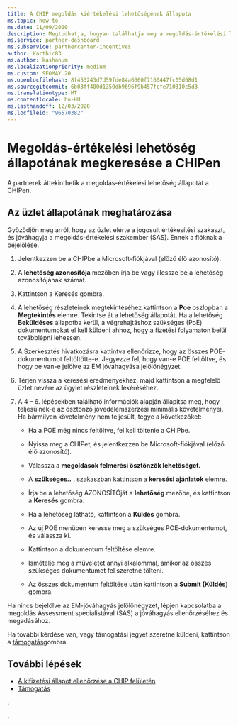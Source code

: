 ```yaml
---
title: A CHIP megoldás kiértékelési lehetőségének állapota
ms.topic: how-to
ms.date: 11/09/2020
description: Megtudhatja, hogyan találhatja meg a megoldás-értékelési lehetőség állapotát a Channel ösztönzők platformon (CHIP).
ms.service: partner-dashboard
ms.subservice: partnercenter-incentives
author: Karthic83
ms.author: kashanum
ms.localizationpriority: medium
ms.custom: SEOMAY.20
ms.openlocfilehash: 8f453243d7d59fde84a6660f7160447fc05d68d1
ms.sourcegitcommit: 6b03ff400d1350db9696f9b457fcfe710310c5d3
ms.translationtype: MT
ms.contentlocale: hu-HU
ms.lasthandoff: 12/03/2020
ms.locfileid: "96570382"
---
```

# <a name="find-your-solution-assessments-opportunity-status-on-chip"></a>Megoldás-értékelési lehetőség állapotának megkeresése a CHIPen

A partnerek áttekinthetik a megoldás-értékelési lehetőség állapotát a CHIPen.

## <a name="determine-the-status-of-your-deal"></a>Az üzlet állapotának meghatározása

Győződjön meg arról, hogy az üzlet elérte a jogosult értékesítési szakaszt, és jóváhagyja a megoldás-értékelési szakember (SAS). Ennek a fióknak a bejelölése.

1. Jelentkezzen be a CHIPbe a Microsoft-fiókjával (előző élő azonosító).
1. A **lehetőség azonosítója** mezőben írja be vagy illessze be a lehetőség azonosítójának számát.
3. Kattintson a Keresés gombra.

1. A lehetőség részleteinek megtekintéséhez kattintson a **Poe** oszlopban a **Megtekintés** elemre. Tekintse át a lehetőség állapotát. Ha a lehetőség **Beküldéses** állapotba kerül, a végrehajtáshoz szükséges (PoE) dokumentumokat el kell küldeni ahhoz, hogy a fizetési folyamaton belül továbblépni lehessen.
 
1. A Szerkesztés hivatkozásra kattintva ellenőrizze, hogy az összes POE-dokumentumot feltöltötte-e. Jegyezze fel, hogy van-e POE feltöltve, és hogy be van-e jelölve az EM jóváhagyása jelölőnégyzet.
 
1. Térjen vissza a keresési eredményekhez, majd kattintson a megfelelő üzlet nevére az ügylet részleteinek lekéréséhez. 

1. A 4 – 6. lépésekben található információk alapján állapítsa meg, hogy teljesülnek-e az ösztönző jövedelemszerzési minimális követelményei. Ha bármilyen követelmény nem teljesült, tegye a következőket:
 
     - Ha a POE még nincs feltöltve, fel kell töltenie a CHIPbe.
 
     - Nyissa meg a CHIPet, és jelentkezzen be Microsoft-fiókjával (előző élő azonosító).
 
     - Válassza a **megoldások felmérési ösztönzők lehetőséget.**

     - A **szükséges..** . szakaszban kattintson a **keresési ajánlatok** elemre.

     - Írja be a lehetőség AZONOSÍTÓját a **lehetőség** mezőbe, és kattintson a **Keresés** gombra.

     - Ha a lehetőség látható, kattintson a **Küldés** gombra.
  
     - Az új POE menüben keresse meg a szükséges POE-dokumentumot, és válassza ki.

     - Kattintson a dokumentum feltöltése elemre.

     - Ismételje meg a műveletet annyi alkalommal, amikor az összes szükséges dokumentumot fel szeretné tölteni.

     - Az összes dokumentum feltöltése után kattintson a **Submit (Küldés**) gombra.

Ha nincs bejelölve az EM-jóváhagyás jelölőnégyzet, lépjen kapcsolatba a megoldás Assessment specialistával (SAS) a jóváhagyás ellenőrzéséhez és megadásához.
 
Ha további kérdése van, vagy támogatási jegyet szeretne küldeni, kattintson a [támogatás](report-problems-with-partner-center.md)gombra.

## <a name="next-steps"></a>További lépések

- [A kifizetési állapot ellenőrzése a CHIP felületén](chip-payment-status.md)
- [Támogatás](report-problems-with-partner-center.md)

.




.





